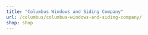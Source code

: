 ```yaml
---
title: "Columbus Windows and Siding Company"
url: /columbus/columbus-windows-and-siding-company/
shop: shop
---
```

